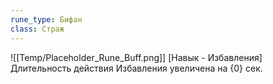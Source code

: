 ```yaml
---
rune_type: Бифан
class: Страж
---
```

![[Temp/Placeholder_Rune_Buff.png]]
[Навык - Избавления] Длительность действия Избавления увеличена на {0} сек.
